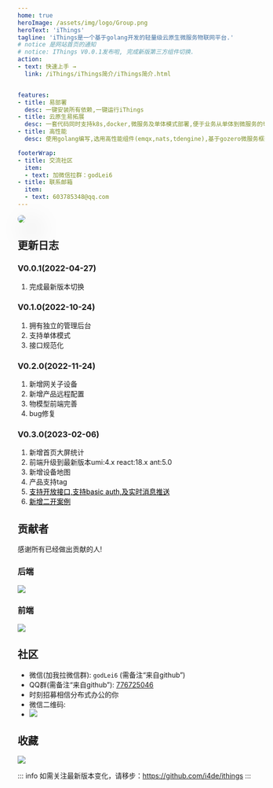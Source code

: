 ```yaml
---
home: true
heroImage: /assets/img/logo/Group.png
heroText: 'iThings'
tagline: 'iThings是一个基于golang开发的轻量级云原生微服务物联网平台.'
# notice 是网站首页的通知
# notice: IThings V0.0.1发布啦, 完成新版第三方组件切换.
action:
- text: 快速上手 →
  link: /iThings/iThings简介/iThings简介.html


features:
- title: 易部署 
  desc: 一键安装所有依赖,一键运行iThings
- title: 云原生易拓展
  desc: 一套代码同时支持k8s,docker,微服务及单体模式部署,便于业务从单体到微服务的切换,可以通过http,grpc,甚至直接将iThings作为包集成进自己系统
- title: 高性能
  desc: 使用golang编写,选用高性能组件(emqx,nats,tdengine),基于gozero微服务框架高性能的同时保证服务的稳定性

footerWrap:
- title: 交流社区
  item:
  - text: 加微信拉群：godLei6
- title: 联系邮箱
  item:
  - text: 603785348@qq.com
---
```


<img src="/assets/img/things/iThings架构图.png" style="box-shadow: 20px 20px 50px grey;border-radius: 10px;"></img>

## 更新日志
### V0.0.1(2022-04-27)
1. 完成最新版本切换
### V0.1.0(2022-10-24)
1. 拥有独立的管理后台
2. 支持单体模式
3. 接口规范化
### V0.2.0(2022-11-24)
1. 新增网关子设备
2. 新增产品远程配置
3. 物模型前端完善
4. bug修复
### V0.3.0(2023-02-06)
1. 新增首页大屏统计
2. 前端升级到最新版本umi:4.x react:18.x ant:5.0 
3. 新增设备地图
4. 产品支持tag
5.  <a style="color:black;" href="/iThings/高级/消息推送.html">支持开放接口,支持basic auth,及实时消息推送</a>
6. <a style="color:black;" href="https://github.com/i4de/iThings-demo">新增二开案例</a> 

## 贡献者
感谢所有已经做出贡献的人!
### 后端
<a href="https://github.com/i4de/iThings/graphs/contributors">
  <img src="https://contributors-img.web.app/image?repo=i4de/iThings" />
</a>

### 前端
<a href="https://github.com/i4de/iThings-admin-react/graphs/contributors">
  <img src="https://contributors-img.web.app/image?repo=i4de/iThings-admin-react" />
</a>

## 社区
- 微信(加我拉微信群): `godLei6` (需备注“来自github”)
- QQ群(需备注“来自github”): <a href="https://jq.qq.com/?_wv=1027&k=1J4ZL7mn">776725046</a>
- 时刻招募相信分布式办公的你
- 微信二维码:
- <img src="/assets/img/things/微信二维码2.jpg">

## 收藏
<img src="https://starchart.cc/i4de/ithings.svg">

::: info
如需关注最新版本变化，请移步：https://github.com/i4de/ithings
:::